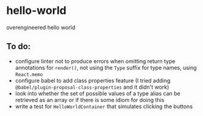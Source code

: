 # hello-world
overengineered hello world

## To do:
- configure linter not to produce errors when omitting return type annotations for `render()`, not using the `Type` suffix for type names, using `React.memo`
- configure babel to add class properties feature (I tried adding `@babel/plugin-proposal-class-properties` and it didn't work)
- look into whether the set of possible values of a type alias can be retrieved as an array or if there is some idiom for doing this
- write a test for `HelloWorldContainer` that simulates clicking the buttons
